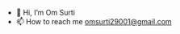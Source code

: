 - 👋 Hi, I’m Om Surti
- 📫 How to reach me omsurti29001@gmail.com

<!---
Om29001/Om29001 is a ✨ special ✨ repository because its `README.md` (this file) appears on your GitHub profile.
You can click the Preview link to take a look at your changes.
--->
